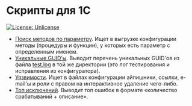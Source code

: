 # Скрипты для 1С

 [![License: Unlicense](https://img.shields.io/badge/license-Unlicense-blue.svg)](http://unlicense.org/)

- [Поиск методов по параметру](/FindMethodsWithParameter). Ищет в выгрузке конфигурации методы (процедуры и функции), у которых есть параметр с определенным именем.
- [Уникальные GUID'ы](/UniqueGUIDs). Выводит перечень уникальных GUID'ов из файла [test.log](/UniqueGUIDs/test.log) в той же директории (это лог тестирования и исправления из конфигуратора).
- [Уязвимости](/Vulnerabilities). Ищет в файлах конфигурации айпишники, ссылки, e-mail'ы и роли с правом на интерактивное удаление чего-либо.
- [Топ исключений](/TopExceptions.sh). Выводит топ ошибок в формате «количество срабатываний + описание». 